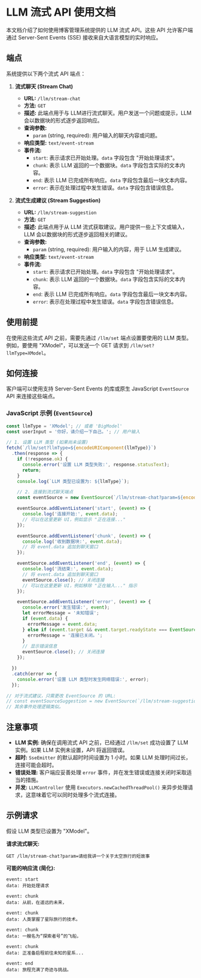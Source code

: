 # LLM 流式 API 使用文档

本文档介绍了如何使用博客管理系统提供的 LLM 流式 API。这些 API 允许客户端通过 Server-Sent Events (SSE) 接收来自大语言模型的实时响应。

## 端点

系统提供以下两个流式 API 端点：

1.  **流式聊天 (Stream Chat)**
    *   **URL:** `/llm/stream-chat`
    *   **方法:** `GET`
    *   **描述:** 此端点用于与 LLM进行流式聊天。用户发送一个问题或提示，LLM 会以数据块的形式逐步返回响应。
    *   **查询参数:**
        *   `param` (string, required): 用户输入的聊天内容或问题。
    *   **响应类型:** `text/event-stream`
    *   **事件流:**
        *   `start`: 表示请求已开始处理。`data` 字段包含 "开始处理请求"。
        *   `chunk`: 表示 LLM 返回的一个数据块。`data` 字段包含实际的文本内容。
        *   `end`: 表示 LLM 已完成所有响应。`data` 字段包含最后一块文本内容。
        *   `error`: 表示在处理过程中发生错误。`data` 字段包含错误信息。

2.  **流式生成建议 (Stream Suggestion)**
    *   **URL:** `/llm/stream-suggestion`
    *   **方法:** `GET`
    *   **描述:** 此端点用于从 LLM 流式获取建议。用户提供一些上下文或输入，LLM 会以数据块的形式逐步返回相关的建议。
    *   **查询参数:**
        *   `param` (string, required): 用户输入的内容，用于 LLM 生成建议。
    *   **响应类型:** `text/event-stream`
    *   **事件流:**
        *   `start`: 表示请求已开始处理。`data` 字段包含 "开始处理请求"。
        *   `chunk`: 表示 LLM 返回的一个数据块。`data` 字段包含实际的文本内容。
        *   `end`: 表示 LLM 已完成所有响应。`data` 字段包含最后一块文本内容。
        *   `error`: 表示在处理过程中发生错误。`data` 字段包含错误信息。

## 使用前提

在使用这些流式 API 之前，需要先通过 `/llm/set` 端点设置要使用的 LLM 类型。例如，要使用 "XModel"，可以发送一个 GET 请求到 `/llm/set?llmType=XModel`。

## 如何连接

客户端可以使用支持 Server-Sent Events 的库或原生 JavaScript `EventSource` API 来连接这些端点。

### JavaScript 示例 (`EventSource`)

```javascript
const llmType = 'XModel'; // 或者 'BigModel'
const userInput = '你好，请介绍一下自己。'; // 用户输入

// 1. 设置 LLM 类型 (如果尚未设置)
fetch(`/llm/set?llmType=${encodeURIComponent(llmType)}`)
  .then(response => {
    if (!response.ok) {
      console.error('设置 LLM 类型失败:', response.statusText);
      return;
    }
    console.log(`LLM 类型已设置为: ${llmType}`);

    // 2. 连接到流式聊天端点
    const eventSource = new EventSource(`/llm/stream-chat?param=${encodeURIComponent(userInput)}`);

    eventSource.addEventListener('start', (event) => {
      console.log('连接开始:', event.data);
      // 可以在这里更新 UI，例如显示 "正在连接..."
    });

    eventSource.addEventListener('chunk', (event) => {
      console.log('收到数据块:', event.data);
      // 将 event.data 追加到聊天窗口
    });

    eventSource.addEventListener('end', (event) => {
      console.log('流结束:', event.data);
      // 将 event.data 追加到聊天窗口
      eventSource.close(); // 关闭连接
      // 可以在这里更新 UI，例如移除 "正在输入..." 指示
    });

    eventSource.addEventListener('error', (event) => {
      console.error('发生错误:', event);
      let errorMessage = '未知错误';
      if (event.data) {
        errorMessage = event.data;
      } else if (event.target && event.target.readyState === EventSource.CLOSED) {
        errorMessage = '连接已关闭。';
      }
      // 显示错误信息
      eventSource.close(); // 关闭连接
    });

  })
  .catch(error => {
    console.error('设置 LLM 类型时发生网络错误:', error);
  });

// 对于流式建议，只需更改 EventSource 的 URL:
// const eventSourceSuggestion = new EventSource(`/llm/stream-suggestion?param=${encodeURIComponent(userInput)}`);
// 其余事件处理逻辑类似。
```

## 注意事项

*   **LLM 实例:** 确保在调用流式 API 之前，已经通过 `/llm/set` 成功设置了 LLM 实例。如果 LLM 实例未设置，API 将返回错误。
*   **超时:** `SseEmitter` 的默认超时时间设置为 1 小时。如果 LLM 处理时间过长，连接可能会超时。
*   **错误处理:** 客户端应妥善处理 `error` 事件，并在发生错误或连接关闭时采取适当的措施。
*   **并发:** `LLMController` 使用 `Executors.newCachedThreadPool()` 来异步处理请求，这意味着它可以同时处理多个流式连接。

## 示例请求

假设 LLM 类型已设置为 "XModel"。

**请求流式聊天:**

`GET /llm/stream-chat?param=请给我讲一个关于太空旅行的短故事`

**可能的响应流 (简化):**

```
event: start
data: 开始处理请求

event: chunk
data: 从前，在遥远的未来，

event: chunk
data: 人类掌握了星际旅行的技术。

event: chunk
data: 一艘名为“探索者号”的飞船，

event: chunk
data: 正准备启程前往未知的星系...

event: end
data: 旅程充满了奇迹与挑战。
```
